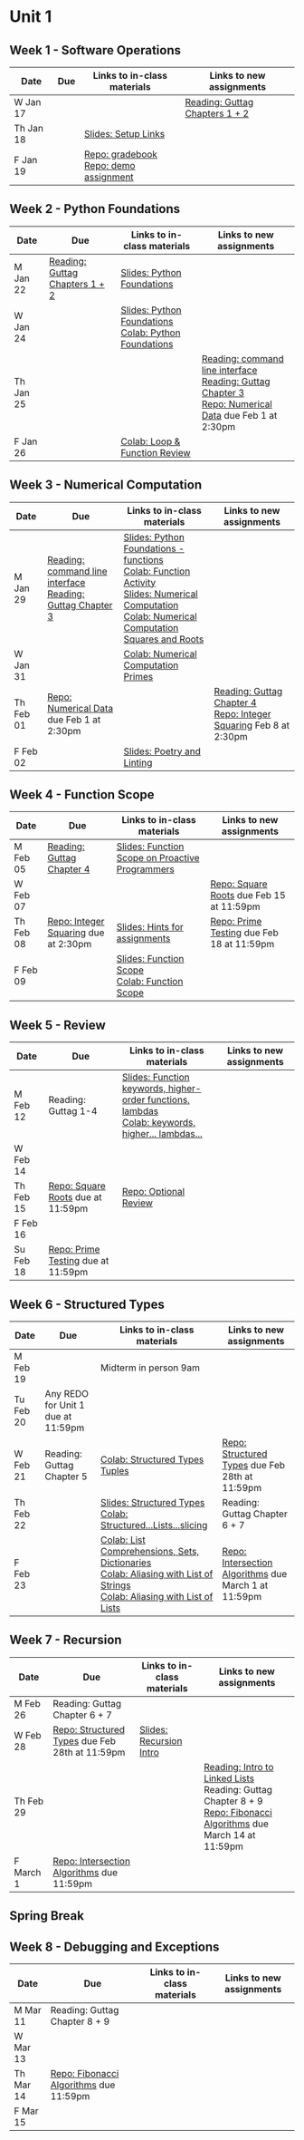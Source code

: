 # Unit 1

## Week 1 - Software Operations

| Date  | Due              | Links to in-class materials | Links to new assignments |
|-------|------------------|-----------------------------|----------------------|
|W Jan 17||| [Reading: Guttag Chapters 1 + 2](https://mitpress.ublish.com/ebook/itcapup3-preview/12609/xv) |
|Th Jan 18||[Slides: Setup Links](https://github.com/allegheny-college-cmpsc-101-spring-2024/course-materials/blob/main/notes/20240118-setup-steps.pdf)||
|F Jan 19||[Repo: gradebook](https://classroom.github.com/a/WiBuT_qZ) <br> [Repo: demo assignment](https://classroom.github.com/a/JUjsdYl5)||

## Week 2 - Python Foundations

| Date  | Due              | Links to in-class materials | Links to new assignments |
|-------|------------------|-----------------------------|----------------------|
|M Jan 22| [Reading: Guttag Chapters 1 + 2](https://mitpress.ublish.com/ebook/itcapup3-preview/12609/xv) |[Slides: Python Foundations](https://github.com/allegheny-college-cmpsc-101-spring-2024/course-materials/blob/main/notes/20240122-python-foundations.pdf)||
|W Jan 24||[Slides: Python Foundations](https://github.com/allegheny-college-cmpsc-101-spring-2024/course-materials/blob/main/notes/20240122-python-foundations.pdf) <br> [Colab: Python Foundations](https://colab.research.google.com/github/allegheny-college-cmpsc-101-spring-2024/course-materials/blob/main/notes/20240124_python_foundations.ipynb)||
|Th Jan 25|||[Reading: command line interface](https://www.coursera.org/articles/command-line-interface) <br> [Reading: Guttag Chapter 3](https://books.google.com/books?id=f57uDwAAQBAJ&pg=PA45&source=gbs_toc_r&cad=1#v=onepage&q&f=false) <br> [Repo: Numerical Data](https://classroom.github.com/a/GW1VSIKb) due Feb 1 at 2:30pm  |
|F Jan 26||[Colab: Loop & Function Review](https://github.com/allegheny-college-cmpsc-101-spring-2024/course-materials/blob/main/notes/20240126_python_foundations_loops_functions.ipynb)||

## Week 3 - Numerical Computation

| Date  | Due              | Links to in-class materials | Links to new assignments |
|-------|------------------|-----------------------------|----------------------|
|M Jan 29|[Reading: command line interface](https://www.coursera.org/articles/command-line-interface) <br> [Reading: Guttag Chapter 3](https://books.google.com/books?id=f57uDwAAQBAJ&pg=PA45&source=gbs_toc_r&cad=1#v=onepage&q&f=false)|[Slides: Python Foundations - functions](https://github.com/allegheny-college-cmpsc-101-spring-2024/course-materials/blob/main/notes/20240129-python-foundations-functions.pdf) <br> [Colab: Function Activity](https://github.com/allegheny-college-cmpsc-101-spring-2024/course-materials/blob/main/notes/20240129_python_foundations_functions.ipynb) <br> [Slides: Numerical Computation](https://github.com/allegheny-college-cmpsc-101-spring-2024/course-materials/blob/main/notes/20240129-numerical-computation.pdf) <br> [Colab: Numerical Computation Squares and Roots](https://github.com/allegheny-college-cmpsc-101-spring-2024/course-materials/blob/main/notes/20240129_numerical_computation.ipynb)||
|W Jan 31||[Colab: Numerical Computation Primes](https://colab.research.google.com/github/ProactiveProgrammers/www.proactiveprogrammers.com/blob/master/files/data-abstraction/numerical-computation/perform-primality-testing.ipynb)||
|Th Feb 01|[Repo: Numerical Data](https://classroom.github.com/a/GW1VSIKb) due Feb 1 at 2:30pm||[Reading: Guttag Chapter 4](https://books.google.com/books?id=KabKDAAAQBAJ&pg=PA39&source=gbs_toc_r&cad=2#v=onepage&q&f=false) <br> [Repo: Integer Squaring](https://classroom.github.com/a/a5tL9utq) Feb 8 at 2:30pm |
|F Feb 02||[Slides: Poetry and Linting](https://github.com/allegheny-college-cmpsc-101-spring-2024/course-materials/blob/main/notes/20240202-poetry-and-linting.pdf)||

## Week 4 - Function Scope

| Date  | Due              | Links to in-class materials | Links to new assignments |
|-------|------------------|-----------------------------|----------------------|
|M Feb 05|[Reading: Guttag Chapter 4](https://books.google.com/books?id=KabKDAAAQBAJ&pg=PA39&source=gbs_toc_r&cad=2#v=onepage&q&f=false)|[Slides: Function Scope on Proactive Programmers](https://proactiveprogrammers.com/data-abstraction/schedule-data-abstraction/#function-scope)||
|W Feb 07|||[Repo: Square Roots](https://classroom.github.com/a/PFU_WlFz) due Feb 15 at 11:59pm|
|Th Feb 08|[Repo: Integer Squaring](https://classroom.github.com/a/a5tL9utq) due at 2:30pm |[Slides: Hints for assignments](https://github.com/allegheny-college-cmpsc-101-spring-2024/course-materials/blob/main/notes/20240208-hints.pdf)|[Repo: Prime Testing](https://classroom.github.com/a/RslfQwMI) due Feb 18 at 11:59pm|
|F Feb 09||[Slides: Function Scope](https://github.com/allegheny-college-cmpsc-101-spring-2024/course-materials/blob/main/notes/20240209-function-scope.pdf) <br> [Colab: Function Scope](https://github.com/allegheny-college-cmpsc-101-spring-2024/course-materials/blob/main/notes/20240209_function_scope.ipynb)||

## Week 5 - Review

| Date  | Due              | Links to in-class materials | Links to new assignments |
|-------|------------------|-----------------------------|----------------------|
|M Feb 12|Reading: Guttag 1-4|[Slides: Function keywords, higher-order functions, lambdas](https://github.com/allegheny-college-cmpsc-101-spring-2024/course-materials/blob/main/notes/20240212-kwargs-higher-order-functions-lambdas.pdf) <br> [Colab: keywords, higher... lambdas...](https://github.com/allegheny-college-cmpsc-101-spring-2024/course-materials/blob/main/notes/20240212_keyword_args_lambdas.ipynb) ||
|W Feb 14||||
|Th Feb 15|[Repo: Square Roots](https://classroom.github.com/a/PFU_WlFz) due at 11:59pm |[Repo: Optional Review](https://classroom.github.com/a/5SOWXT6j)||
|F Feb 16||||
|Su Feb 18|[Repo: Prime Testing](https://classroom.github.com/a/RslfQwMI) due at 11:59pm|||

## Week 6 - Structured Types

| Date  | Due              | Links to in-class materials | Links to new assignments |
|-------|------------------|-----------------------------|----------------------|
|M Feb 19||Midterm in person 9am||
|Tu Feb 20|Any REDO for Unit 1 due at 11:59pm|||
|W Feb 21|Reading: Guttag Chapter 5|[Colab: Structured Types Tuples](https://github.com/allegheny-college-cmpsc-101-spring-2024/course-materials/blob/main/notes/20240221_structured_types_tuples.ipynb)|[Repo: Structured Types](https://classroom.github.com/a/Fxj3JGsj) due Feb 28th at 11:59pm |
|Th Feb 22||[Slides: Structured Types](https://github.com/allegheny-college-cmpsc-101-spring-2024/course-materials/blob/main/notes/20240222-structured-types.pdf) <br> [Colab: Structured...Lists...slicing](https://github.com/allegheny-college-cmpsc-101-spring-2024/course-materials/blob/main/notes/20240222_structured_types_lists.ipynb)| Reading: Guttag Chapter 6 + 7|
|F Feb 23||[Colab: List Comprehensions, Sets, Dictionaries](https://github.com/allegheny-college-cmpsc-101-spring-2024/course-materials/blob/main/notes/20240223_listcomp_sets_dicts.ipynb) <br> [Colab: Aliasing with List of Strings](https://github.com/allegheny-college-cmpsc-101-fall-2023/course-materials/blob/main/Notes/Filled/List_of_strings.ipynb) <br> [Colab: Aliasing with List of Lists](https://github.com/allegheny-college-cmpsc-101-fall-2023/course-materials/blob/main/Notes/Filled/List_of_lists.ipynb)|[Repo: Intersection Algorithms](https://classroom.github.com/a/OZRujdsM) due March 1 at 11:59pm|

## Week 7 - Recursion

| Date  | Due              | Links to in-class materials | Links to new assignments |
|-------|------------------|-----------------------------|----------------------|
|M Feb 26|Reading: Guttag Chapter 6 + 7|||
|W Feb 28|[Repo: Structured Types](https://classroom.github.com/a/Fxj3JGsj) due Feb 28th at 11:59pm|[Slides: Recursion Intro](https://github.com/allegheny-college-cmpsc-101-spring-2024/course-materials/blob/main/notes/20240228-recursion.pdf)||
|Th Feb 29|||[Reading: Intro to Linked Lists](https://en.wikipedia.org/wiki/Linked_list) <br> Reading: Guttag Chapter 8 + 9 <br> [Repo: Fibonacci Algorithms](https://classroom.github.com/a/PCxYh1k9) due March 14 at 11:59pm|
|F March 1|[Repo: Intersection Algorithms](https://classroom.github.com/a/OZRujdsM) due 11:59pm|||

## Spring Break

## Week 8 - Debugging and Exceptions

| Date  | Due              | Links to in-class materials | Links to new assignments |
|-------|------------------|-----------------------------|----------------------|
|M Mar 11|Reading: Guttag Chapter 8 + 9|||
|W Mar 13||||
|Th Mar 14|[Repo: Fibonacci Algorithms](https://classroom.github.com/a/PCxYh1k9) due 11:59pm|||
|F Mar 15||||

